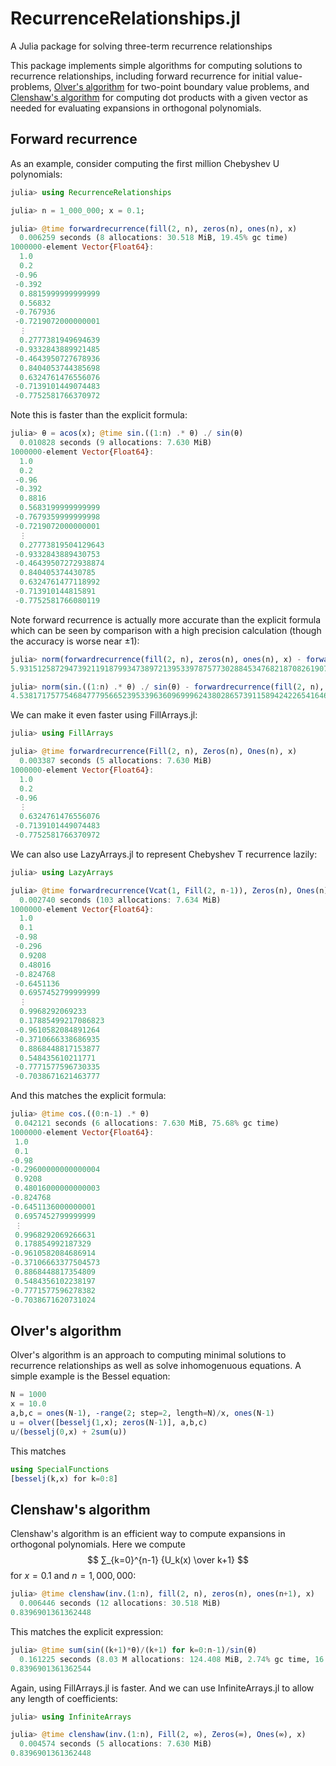 # RecurrenceRelationships.jl
A Julia package for solving three-term recurrence relationships

This package implements simple algorithms for computing solutions to recurrence relationships,
including forward recurrence for initial value-problems, [Olver's algorithm](https://dlmf.nist.gov/3.6#v) for two-point boundary
value problems, and [Clenshaw's algorithm](https://en.wikipedia.org/wiki/Clenshaw_algorithm) for computing dot products with a given vector as needed for
evaluating expansions in orthogonal polynomials.

## Forward recurrence

As an example, consider computing the first million Chebyshev U polynomials:

```julia
julia> using RecurrenceRelationships

julia> n = 1_000_000; x = 0.1;

julia> @time forwardrecurrence(fill(2, n), zeros(n), ones(n), x)
  0.006259 seconds (8 allocations: 30.518 MiB, 19.45% gc time)
1000000-element Vector{Float64}:
  1.0
  0.2
 -0.96
 -0.392
  0.8815999999999999
  0.56832
 -0.767936
 -0.7219072000000001
  ⋮
  0.2777381949694639
 -0.9332843889921485
 -0.4643950727678936
  0.8404053744385698
  0.6324761476556076
 -0.7139101449074483
 -0.7752581766370972
```
Note this is faster than the explicit formula:
```julia
julia> θ = acos(x); @time sin.((1:n) .* θ) ./ sin(θ)
  0.010828 seconds (9 allocations: 7.630 MiB)
1000000-element Vector{Float64}:
  1.0
  0.2
 -0.96
 -0.392
  0.8816
  0.5683199999999999
 -0.7679359999999998
 -0.7219072000000001
  ⋮
  0.27773819504129643
 -0.9332843889430753
 -0.46439507272938874
  0.840405374430785
  0.6324761477118992
 -0.713910144815891
 -0.7752581766080119
```
Note forward recurrence is actually more accurate than the explicit formula which can be seen by comparison with a high precision calculation (though the accuracy is worse near ±1):
```julia
julia> norm(forwardrecurrence(fill(2, n), zeros(n), ones(n), x) - forwardrecurrence(fill(2, n), zeros(n), ones(n), big(x)))
5.93151258729473921191879934738972139533978757730288453476821870826190721098765e-10

julia> norm(sin.((1:n) .* θ) ./ sin(θ) - forwardrecurrence(fill(2, n), zeros(n), ones(n), big(x)))
4.538171757754684777956652395339636096999624380286573911589424226541646390097931e-08
```

We can make it even faster using FillArrays.jl:
```julia
julia> using FillArrays

julia> @time forwardrecurrence(Fill(2, n), Zeros(n), Ones(n), x)
  0.003387 seconds (5 allocations: 7.630 MiB)
1000000-element Vector{Float64}:
  1.0
  0.2
 -0.96
  ⋮
  0.6324761476556076
 -0.7139101449074483
 -0.7752581766370972
```

We can also use LazyArrays.jl to represent Chebyshev T recurrence lazily:
```julia
julia> using LazyArrays

julia> @time forwardrecurrence(Vcat(1, Fill(2, n-1)), Zeros(n), Ones(n), x)
  0.002740 seconds (103 allocations: 7.634 MiB)
1000000-element Vector{Float64}:
  1.0
  0.1
 -0.98
 -0.296
  0.9208
  0.48016
 -0.824768
 -0.6451136
  0.6957452799999999
  ⋮
  0.9968292069233
  0.17885499217086823
 -0.9610582084891264
 -0.3710666338686935
  0.8868448817153877
  0.548435610211771
 -0.7771577596730335
 -0.7038671621463777
 ```
 And this matches the explicit formula:
 ```julia
julia> @time cos.((0:n-1) .* θ)
  0.042121 seconds (6 allocations: 7.630 MiB, 75.68% gc time)
1000000-element Vector{Float64}:
  1.0
  0.1
 -0.98
 -0.29600000000000004
  0.9208
  0.48016000000000003
 -0.824768
 -0.6451136000000001
  0.6957452799999999
  ⋮
  0.9968292069266631
  0.178854992187329
 -0.9610582084686914
 -0.37106663377504573
  0.8868448817354809
  0.5484356102238197
 -0.7771577596278382
 -0.7038671620731024
 ```



## Olver's algorithm

Olver's algorithm is an approach to computing minimal solutions to recurrence relationships as well as solve inhomogenuous equations. A simple example is the Bessel equation:
```julia
N = 1000
x = 10.0
a,b,c = ones(N-1), -range(2; step=2, length=N)/x, ones(N-1)
u = olver([besselj(1,x); zeros(N-1)], a,b,c)
u/(besselj(0,x) + 2sum(u))
```
This matches
```julia
using SpecialFunctions
[besselj(k,x) for k=0:8]
```

## Clenshaw's algorithm

Clenshaw's algorithm is an efficient way to compute expansions in orthogonal polynomials. Here we compute
$$
∑_{k=0}^{n-1} {U_k(x) \over k+1}
$$
for $x = 0.1$ and $n = 1,000,000$:

```julia
julia> @time clenshaw(inv.(1:n), fill(2, n), zeros(n), ones(n+1), x)
  0.006446 seconds (12 allocations: 30.518 MiB)
0.8396901361362448
```

This matches the explicit expression:
```julia
julia> @time sum(sin((k+1)*θ)/(k+1) for k=0:n-1)/sin(θ)
  0.161225 seconds (8.03 M allocations: 124.408 MiB, 2.74% gc time, 16.44% compilation time)
0.8396901361362544
```

Again, using FillArrays.jl is faster. And we can use InfiniteArrays.jl to allow any length of
coefficients:
```julia
julia> using InfiniteArrays

julia> @time clenshaw(inv.(1:n), Fill(2, ∞), Zeros(∞), Ones(∞), x)
  0.004574 seconds (5 allocations: 7.630 MiB)
0.8396901361362448
```